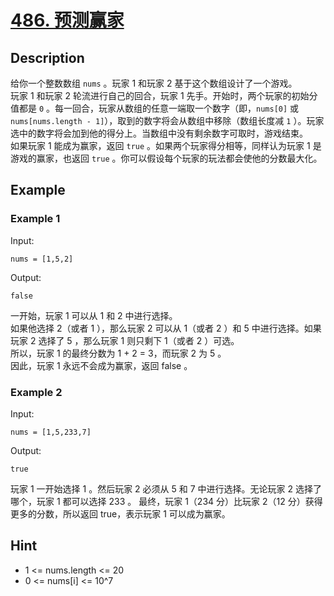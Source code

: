 # [486. 预测赢家](https://leetcode.cn/problems/predict-the-winner/)
## Description
给你一个整数数组 `nums` 。玩家 1 和玩家 2 基于这个数组设计了一个游戏。  
玩家 1 和玩家 2 轮流进行自己的回合，玩家 1 先手。开始时，两个玩家的初始分值都是 `0` 。每一回合，玩家从数组的任意一端取一个数字（即，`nums[0]` 或 `nums[nums.length - 1]`），取到的数字将会从数组中移除（数组长度减 `1` ）。玩家选中的数字将会加到他的得分上。当数组中没有剩余数字可取时，游戏结束。  
如果玩家 1 能成为赢家，返回 `true` 。如果两个玩家得分相等，同样认为玩家 1 是游戏的赢家，也返回 `true` 。你可以假设每个玩家的玩法都会使他的分数最大化。  
## Example
### Example 1
Input:  
```
nums = [1,5,2]
```
Output:
```
false
```
一开始，玩家 1 可以从 1 和 2 中进行选择。  
如果他选择 2（或者 1 ），那么玩家 2 可以从 1（或者 2 ）和 5 中进行选择。如果玩家 2 选择了 5 ，那么玩家 1 则只剩下 1（或者 2 ）可选。   
所以，玩家 1 的最终分数为 1 + 2 = 3，而玩家 2 为 5 。  
因此，玩家 1 永远不会成为赢家，返回 false 。  
### Example 2
Input:  
```
nums = [1,5,233,7]
```
Output:
```
true
```
玩家 1 一开始选择 1 。然后玩家 2 必须从 5 和 7 中进行选择。无论玩家 2 选择了哪个，玩家 1 都可以选择 233 。
最终，玩家 1（234 分）比玩家 2（12 分）获得更多的分数，所以返回 true，表示玩家 1 可以成为赢家。
## Hint
- 1 <= nums.length <= 20
- 0 <= nums[i] <= 10^7


